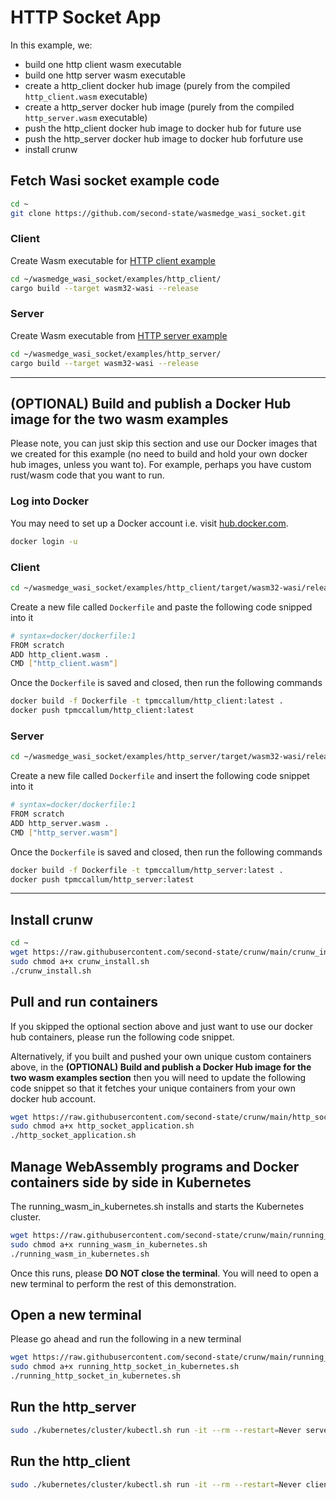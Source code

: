 # HTTP Socket App

In this example, we:
- build one http client wasm executable
- build one http server wasm executable
- create a http_client docker hub image (purely from the compiled `http_client.wasm` executable)
- create a http_server docker hub image (purely from the compiled `http_server.wasm` executable)
- push the http_client docker hub image to docker hub for future use
- push the http_server docker hub image to docker hub forfuture use
- install crunw

## Fetch Wasi socket example code


```bash
cd ~
git clone https://github.com/second-state/wasmedge_wasi_socket.git
```

### Client

Create Wasm executable for [HTTP client example](https://github.com/second-state/wasmedge_wasi_socket/tree/main/examples/http_client)

```bash
cd ~/wasmedge_wasi_socket/examples/http_client/
cargo build --target wasm32-wasi --release
```

### Server

Create Wasm executable from [HTTP server example](https://github.com/second-state/wasmedge_wasi_socket/tree/main/examples/http_server)

```bash
cd ~/wasmedge_wasi_socket/examples/http_server/
cargo build --target wasm32-wasi --release

```

---


## (OPTIONAL) Build and publish a Docker Hub image for the two wasm examples

Please note, you can just skip this section and use our Docker images that we created for this example (no need to build and hold your own docker hub images, unless you want to). For example, perhaps you have custom rust/wasm code that you want to run.

### Log into Docker

You may need to set up a Docker account i.e. visit [hub.docker.com](https://hub.docker.com/).

```bash
docker login -u 
```

### Client

```bash
cd ~/wasmedge_wasi_socket/examples/http_client/target/wasm32-wasi/release
```

Create a new file called `Dockerfile` and paste the following code snipped into it

```bash
# syntax=docker/dockerfile:1
FROM scratch
ADD http_client.wasm .
CMD ["http_client.wasm"]
```

Once the `Dockerfile` is saved and closed, then run the following commands

```bash
docker build -f Dockerfile -t tpmccallum/http_client:latest .
docker push tpmccallum/http_client:latest
```

### Server

```bash
cd ~/wasmedge_wasi_socket/examples/http_server/target/wasm32-wasi/release
```

Create a new file called `Dockerfile` and insert the following code snippet into it

```bash
# syntax=docker/dockerfile:1
FROM scratch
ADD http_server.wasm .
CMD ["http_server.wasm"]
```

Once the `Dockerfile` is saved and closed, then run the following commands

```bash
docker build -f Dockerfile -t tpmccallum/http_server:latest .
docker push tpmccallum/http_server:latest
```

---


## Install crunw

```bash
cd ~
wget https://raw.githubusercontent.com/second-state/crunw/main/crunw_install.sh
sudo chmod a+x crunw_install.sh
./crunw_install.sh
```

## Pull and run containers

If you skipped the optional section above and just want to use our docker hub containers, please run the following code snippet.

Alternatively, if you built and pushed your own unique custom containers above, in the **(OPTIONAL) Build and publish a Docker Hub image for the two wasm examples section** then you will need to update the following code snippet so that it fetches your unique containers from your own docker hub account.

```bash
wget https://raw.githubusercontent.com/second-state/crunw/main/http_socket_application.sh
sudo chmod a+x http_socket_application.sh
./http_socket_application.sh
```

## Manage WebAssembly programs and Docker containers side by side in Kubernetes

The running_wasm_in_kubernetes.sh installs and starts the Kubernetes cluster.

```bash
wget https://raw.githubusercontent.com/second-state/crunw/main/running_wasm_in_kubernetes.sh
sudo chmod a+x running_wasm_in_kubernetes.sh
./running_wasm_in_kubernetes.sh
```

Once this runs, please **DO NOT close the terminal**. You will need to open a new terminal to perform the rest of this demonstration.

## Open a new terminal

Please go ahead and run the following in a new terminal

```bash
wget https://raw.githubusercontent.com/second-state/crunw/main/running_http_socket_in_kubernetes.sh
sudo chmod a+x running_http_socket_in_kubernetes.sh
./running_http_socket_in_kubernetes.sh
```
## Run the http_server

```bash
sudo ./kubernetes/cluster/kubectl.sh run -it --rm --restart=Never server-demo --image=tpmccallum/http_server:latest /http_server.wasm
```

## Run the http_client

```bash
sudo ./kubernetes/cluster/kubectl.sh run -it --rm --restart=Never client-demo --image=tpmccallum/http_client:latest /http_client.wasm
```







